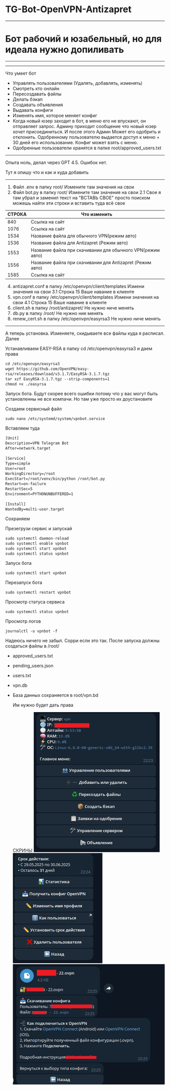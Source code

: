 # TG-Bot-OpenVPN-Antizapret

---
# Бот рабочий и юзабельный, но для идеала нужно допиливать
---


---
Что умеет бот
- Управлять пользователями (Удалять, добавлять, изменять)
- Смотреть кто онлайн
- Пересоздавать файлы
- Делать бэкап
- Создавать объявления
- Выдавать конфиги
- Изменять имя, которое меняет конфиг
- Когда новый юзер заходит в бот, в меню его не впускают, он отправляет запрос. Админу приходит сообщение что новый юзер хочет присоединиться. И после этого Админ Может его одобрить и отклонить. Одобренному пользователю выдается доступ к меню + 30 дней его использование. Конфиг может взять с меню. 
- Одобренные пользователи хранятся в папке root/approved_users.txt
---

Опыта ноль, делал через GPT 4.5. Ошибок нет.

Тут я опишу что и как и куда добавить

---
1. Файл .env в папку root/    Измените там значения на свои
2. Файл bot.py в папку root/ Измените там значения на свои
2.1  Свое я там убрал и заменил текст на "ВСТАВЬ СВОЕ" просто поиском можешь найти эти строки и вставить туда всё свое

   
|  СТРОКА | Что изменить                                                |
|---------|-------------------------------------------------------------|   
|  840    |Ссылка на сайт                                               |
|  1076   |Ссылка на сайт                                               |
|  1534   |Название файла для обычного VPN(режим авто)                  |
|  1536   |Название файла для Antizapret (Режим авто)                   |
|  1553   |Название файла при скачивании для обычного VPN(режим авто)   |
|  1556   |Название файла при скачивании для Antizapret (Режим авто)    |
|  1585   |Ссылка на сайт                                               |


4. antizapret.conf в папку /etc/openvpn/client/templates Измени значения на свои
3.1   Строка 15 Ваше навание в клиенте
5.  vpn.conf в папку /etc/openvpn/client/templates Измени значения на свои
4.1   Строка 15 Ваше навание в клиенте
6.  client.sh в папку /root/antizapret/ Не нужно ниче менять
7.  db.py в папку /root/ Не нужно ние менять
8.  renew_cert.sh в папку /etc/openvpn/easyrsa3 Не нужно ниче менять
---



А теперь установка. Изменяете, скидываете все файлы куда я расписал. Далее


Устанавливаем EASY-RSA в папку cd /etc/openvpn/easyrsa3 и даем права
```
cd /etc/openvpn/easyrsa3
wget https://github.com/OpenVPN/easy-rsa/releases/download/v3.1.7/EasyRSA-3.1.7.tgz
tar xzf EasyRSA-3.1.7.tgz --strip-components=1
chmod +x ./easyrsa
```

Запуск бота. Будут скорее всего ошибки потому что у вас могут быть установленны не все компачи. Но там уже просто их доустановите 

Создаем сервисный файл
```
sudo nano /etc/systemd/system/vpnbot.service
```
Вставляем туда 
```
[Unit]
Description=VPN Telegram Bot
After=network.target

[Service]
Type=simple
User=root
WorkingDirectory=/root
ExecStart=/root/venv/bin/python /root/bot.py
Restart=on-failure
RestartSec=5
Environment=PYTHONUNBUFFERED=1

[Install]
WantedBy=multi-user.target
```
Сохраняем

Презегрузи сервис и запускай
```
sudo systemctl daemon-reload
sudo systemctl enable vpnbot
sudo systemctl start vpnbot
sudo systemctl status vpnbot
```


Запуск бота
```
sudo systemctl start vpnbot
```
Перезапуск бота
```
sudo systemctl restart vpnbot
```

Просмотр статуса сервиса
```
sudo systemctl status vpnbot
```

Просмотр логов
```
journalctl -u vpnbot -f
```


Надеюсь ничего не забыл. Сорри если это так. После запуска должны создаться файлы в /root/
- approved_users.txt
- pending_users.json
- users.txt
- vpn.db
- База данных сохраняется в root/vpn.bd

  Им нужно будет дать права

  СКРИНЫ
  ![Иллюстрация к проекту](https://github.com/VATAKATru61/TG-Bot-OpenVPN-Antizapret/blob/main/main.jpg)
  ![Иллюстрация к проекту](https://github.com/VATAKATru61/TG-Bot-OpenVPN-Antizapret/blob/main/user.jpg)
  ![Иллюстрация к проекту](https://github.com/VATAKATru61/TG-Bot-OpenVPN-Antizapret/blob/main/config.jpg)

